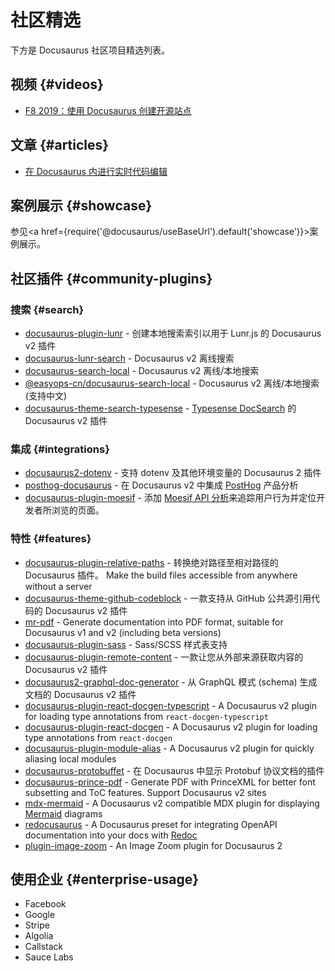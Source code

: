 # 社区精选

下方是 Docusaurus 社区项目精选列表。

## 视频 {#videos}

- [F8 2019：使用 Docusaurus 创建开源站点](https://www.youtube.com/watch?v=QcGJsf6mgZE)

## 文章 {#articles}

- [在 Docusaurus 内进行实时代码编辑](https://dev.to/mrmuhammadali/live-code-editing-in-docusaurus-ux-at-its-best-2hj1)

## 案例展示 {#showcase}

参见<a href={require('@docusaurus/useBaseUrl').default('showcase')}>案例展示</a>。

## 社区插件 {#community-plugins}

### 搜索 {#search}

- [docusaurus-plugin-lunr](https://github.com/daldridge/docusaurus-plugin-lunr) - 创建本地搜索索引以用于 Lunr.js 的 Docusaurus v2 插件
- [docusaurus-lunr-search](https://github.com/lelouch77/docusaurus-lunr-search) - Docusaurus v2 离线搜索
- [docusaurus-search-local](https://github.com/cmfcmf/docusaurus-search-local) - Docusaurus v2 离线/本地搜索
- [@easyops-cn/docusaurus-search-local](https://github.com/easyops-cn/docusaurus-search-local) - Docusaurus v2 离线/本地搜索 (支持中文)
- [docusaurus-theme-search-typesense](https://github.com/typesense/docusaurus-theme-search-typesense) - [Typesense DocSearch](https://typesense.org/docs/latest/guide/docsearch.html) 的 Docusaurus v2 插件

### 集成 {#integrations}

- [docusaurus2-dotenv](https://github.com/jonnynabors/docusaurus2-dotenv) - 支持 dotenv 及其他环境变量的 Docusaurus 2 插件
- [posthog-docusaurus](https://github.com/PostHog/posthog-docusaurus) - 在 Docusaurus v2 中集成 [PostHog](https://posthog.com/) 产品分析
- [docusaurus-plugin-moesif](https://github.com/Moesif/docusaurus-plugin-moesif) - 添加 [Moesif API 分析](https://www.moesif.com/)来追踪用户行为并定位开发者所浏览的页面。

### 特性 {#features}

- [docusaurus-plugin-relative-paths](https://github.com/ohkimur/docusaurus-plugin-relative-paths) - 转换绝对路径至相对路径的 Docusaurus 插件。 Make the build files accessible from anywhere without a server
- [docusaurus-theme-github-codeblock](https://github.com/saucelabs/docusaurus-theme-github-codeblock) -  一款支持从 GitHub 公共源引用代码的 Docusaurus v2 插件
- [mr-pdf](https://github.com/kohheepeace/mr-pdf) - Generate documentation into PDF format, suitable for Docusaurus v1 and v2 (including beta versions)
- [docusaurus-plugin-sass](https://github.com/rlamana/docusaurus-plugin-sass) - Sass/SCSS 样式表支持
- [docusaurus-plugin-remote-content](https://github.com/rdilweb/docusaurus-plugin-remote-content) - 一款让您从外部来源获取内容的 Docusaurus v2 插件
- [docusaurus2-graphql-doc-generator](https://github.com/edno/docusaurus2-graphql-doc-generator) - 从 GraphQL 模式 (schema) 生成文档的 Docusaurus v2 插件
- [docusaurus-plugin-react-docgen-typescript](https://github.com/atomicpages/docusaurus-plugin-react-docgen-typescript) - A Docusaurus v2 plugin for loading type annotations from `react-docgen-typescript`
- [docusaurus-plugin-react-docgen](https://github.com/atomicpages/docusaurus-plugin-react-docgen) - A Docusaurus v2 plugin for loading type annotations from `react-docgen`
- [docusaurus-plugin-module-alias](https://github.com/atomicpages/docusaurus-plugin-module-alias) - A Docusaurus v2 plugin for quickly aliasing local modules
- [docusaurus-protobuffet](https://github.com/protobuffet/docusaurus-protobuffet) - 在 Docusaurus 中显示 Protobuf 协议文档的插件
- [docusaurus-prince-pdf](https://github.com/signcl/docusaurus-prince-pdf) - Generate PDF with PrinceXML for better font subsetting and ToC features. Support Docusaurus v2 sites
- [mdx-mermaid](https://github.com/sjwall/mdx-mermaid) - A Docusaurus v2 compatible MDX plugin for displaying [Mermaid](https://mermaid-js.github.io/mermaid) diagrams
- [redocusaurus](https://github.com/rohit-gohri/redocusaurus) - A Docusaurus preset for integrating OpenAPI documentation into your docs with [Redoc](https://github.com/redocly/redoc)
- [plugin-image-zoom](https://github.com/flexanalytics/plugin-image-zoom) - An Image Zoom plugin for Docusaurus 2

## 使用企业 {#enterprise-usage}

- Facebook
- Google
- Stripe
- Algolia
- Callstack
- Sauce Labs
